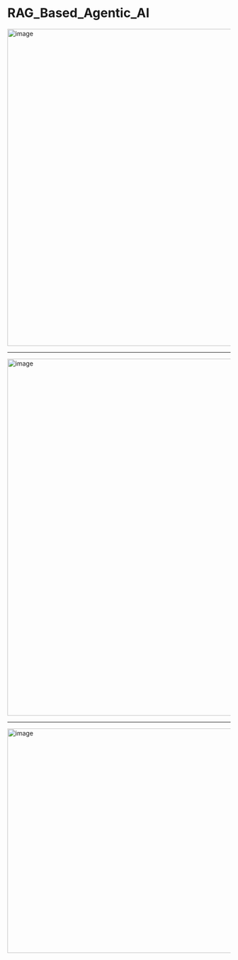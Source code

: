 # RAG_Based_Agentic_AI

<img width="1892" height="716" alt="image" src="https://github.com/user-attachments/assets/e55632a6-04b2-49dd-a4bd-e6243efbd907" />

---

<img width="1895" height="806" alt="image" src="https://github.com/user-attachments/assets/07faa76b-5fcc-4fc1-9e11-74f9da42a11a" />

---

<img width="1887" height="507" alt="image" src="https://github.com/user-attachments/assets/755d40b6-8373-4035-93ea-bb556611ee03" />


